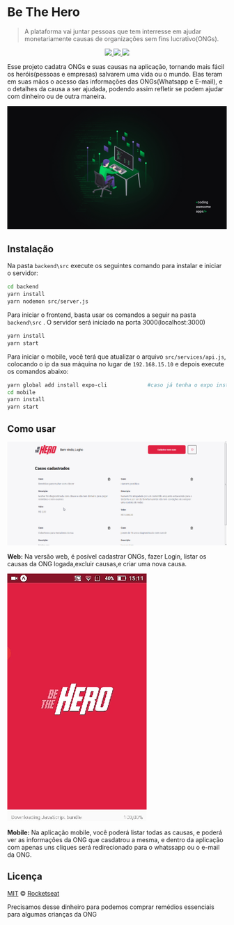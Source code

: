  # Be The Hero
> A plataforma vai juntar pessoas que tem interresse em ajudar monetariamente causas de organizações sem fins lucrativo(ONGs).

<p align="center">
  <a aria-label="Versão do Node" href="https://github.com/nodejs/node/blob/master/doc/changelogs/CHANGELOG_V12.md#12.14.1">
    <img src="https://img.shields.io/badge/node.js@lts-12.14.1-informational?logo=Node.JS"></img>
  </a>
  <a aria-label="Versão do React" href="https://github.com/facebook/react/blob/master/CHANGELOG.md#16120-november-14-2019">
    <img src="https://img.shields.io/badge/react-16.12.0-informational?logo=react"></img>
  </a>
  <a aria-label="Versão do Expo" href="https://www.npmjs.com/package/expo-cli/v/3.11.5">
    <img src="https://img.shields.io/badge/expo--CLI-3.11.5-informational?logo=expo"></img>
  </a>
</p>



Esse projeto cadatra ONGs e suas causas na aplicação, tornando mais fácil os heróis(pessoas e empresas) salvarem uma vida ou o mundo. Elas teram em suas mãos o acesso das informações das ONGs(Whatsapp e E-mail), e o detalhes da causa a ser ajudada, podendo assim refletir se podem ajudar com dinheiro ou de outra maneira.

![](./static/OmniStack.jpg)

## Instalação
Na pasta `backend\src` execute os seguintes comando para instalar e iniciar o servidor:
```bash
cd backend
yarn install
yarn nodemon src/server.js
```
Para iniciar o frontend, basta usar os comandos a seguir na pasta `backend\src` . O servidor será iniciado na porta 3000(localhost:3000)
```bash
yarn install
yarn start
```

Para iniciar o mobile, você terá que atualizar o arquivo `src/services/api.js`, colocando o ip da sua máquina no lugar de `192.168.15.10` e depois execute os comandos abaixo:
```bash
yarn global add install expo-cli             #caso já tenha o expo instalado no seu pc, não use esse comando
cd mobile
yarn install
yarn start
```

## Como usar

![](./static/frontend.gif)

**Web:**
Na versão web, é posível cadastrar ONGs, fazer Login, listar os causas da ONG logada,excluir causas,e criar uma nova causa.

![](./static/mobile.gif)

**Mobile:**
Na aplicação mobile, você poderá listar todas as causas, e poderá ver as informações da ONG que casdatrou a mesma, e dentro da aplicação com apenas uns cliques será redirecionado para o whatssapp ou o e-mail da ONG.


## Licença

[MIT](./LICENSE) &copy; [Rocketseat](https://rocketseat.com.br/)




Precisamos desse dinheiro para podemos comprar remédios essenciais para algumas crianças da ONG